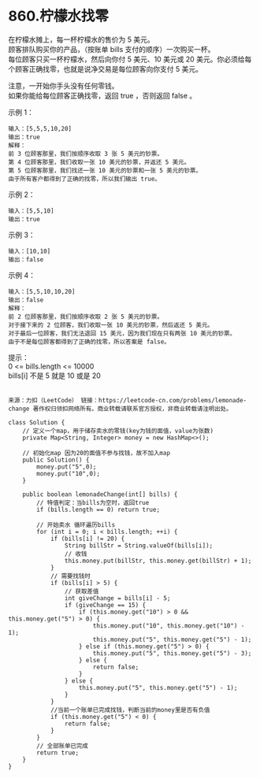 860.柠檬水找零
===
在柠檬水摊上，每一杯柠檬水的售价为 5 美元。<br>
顾客排队购买你的产品，（按账单 bills 支付的顺序）一次购买一杯。<br>
每位顾客只买一杯柠檬水，然后向你付 5 美元、10 美元或 20 美元。你必须给每个顾客正确找零，也就是说净交易是每位顾客向你支付 5 美元。<br>

注意，一开始你手头没有任何零钱。<br>
如果你能给每位顾客正确找零，返回 true ，否则返回 false 。<br>

示例 1：<br>
```
输入：[5,5,5,10,20]
输出：true
解释：
前 3 位顾客那里，我们按顺序收取 3 张 5 美元的钞票。
第 4 位顾客那里，我们收取一张 10 美元的钞票，并返还 5 美元。
第 5 位顾客那里，我们找还一张 10 美元的钞票和一张 5 美元的钞票。
由于所有客户都得到了正确的找零，所以我们输出 true。
```
示例 2：<br>
```
输入：[5,5,10]
输出：true
```
示例 3：<br>
```
输入：[10,10]
输出：false
```
示例 4：<br>
```
输入：[5,5,10,10,20]
输出：false
解释：
前 2 位顾客那里，我们按顺序收取 2 张 5 美元的钞票。
对于接下来的 2 位顾客，我们收取一张 10 美元的钞票，然后返还 5 美元。
对于最后一位顾客，我们无法退回 15 美元，因为我们现在只有两张 10 美元的钞票。
由于不是每位顾客都得到了正确的找零，所以答案是 false。
```
提示：<br>
0 <= bills.length <= 10000<br>
bills[i] 不是 5 就是 10 或是 20<br> 

``
来源：力扣（LeetCode）
链接：https://leetcode-cn.com/problems/lemonade-change
著作权归领扣网络所有。商业转载请联系官方授权，非商业转载请注明出处。
``

```
class Solution {
    // 定义一个map，用于储存卖水的零钱(key为钱的面值，value为张数)
    private Map<String, Integer> money = new HashMap<>();
    
    // 初始化map 因为20的面值不参与找钱，故不加入map
    public Solution() {
        money.put("5",0);
        money.put("10",0);
    }

    public boolean lemonadeChange(int[] bills) {
        // 特值判定：当bills为空时，返回true
        if (bills.length == 0) return true;
        
        // 开始卖水 循环遍历bills
        for (int i = 0; i < bills.length; ++i) {
            if (bills[i] != 20) {
                String billStr = String.valueOf(bills[i]);
                // 收钱
                this.money.put(billStr, this.money.get(billStr) + 1);
            }
            // 需要找钱时
            if (bills[i] > 5) {
                // 获取差值
                int giveChange = bills[i] - 5;
                if (giveChange == 15) {
                    if (this.money.get("10") > 0 && this.money.get("5") > 0) {
                        this.money.put("10", this.money.get("10") - 1);
                        this.money.put("5", this.money.get("5") - 1);    
                    } else if (this.money.get("5") > 0) {
                        this.money.put("5", this.money.get("5") - 3);
                    } else {
                        return false;
                    }  
                } else {
                    this.money.put("5", this.money.get("5") - 1);
                } 
            }
            //当前一个账单已完成找钱，判断当前的money里是否有负值
            if (this.money.get("5") < 0) {
                return false;
            }
        }
        // 全部账单已完成
        return true; 
    }
}
```
